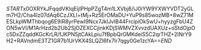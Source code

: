 $START$x0OXRYkJFqqdVKIqEijIPHpPZgT4m1LXVbj6/iJ0iYW9YXWYVDT2yGLm7H2/Cha4Iz07dAq6CzJXLl+tMj+Rz5ErOMaDU+YuP9s85wozMB+8wZ71MESLkpWMThbqog6E9iR8yrPewI9Ncx7JklJvIB44FrcipiOkSwU+hyyzgFbU4ZON5wVI/M1ArHzd2b2Ub2SjOZEXCCjinkKDjSWMVZXvvzdUAXUz+oStdOjpOc5DxZZqddKGcKrLR/fJKPN5jtCAkLpiu7fBpbQrGMKdeiS5C2qrTHZ+2INrY9H2+RAVndmE3TZ1GR7b1UrVKX4SLQZl6fx7lr7qgy0Ge1zcYA==$END$